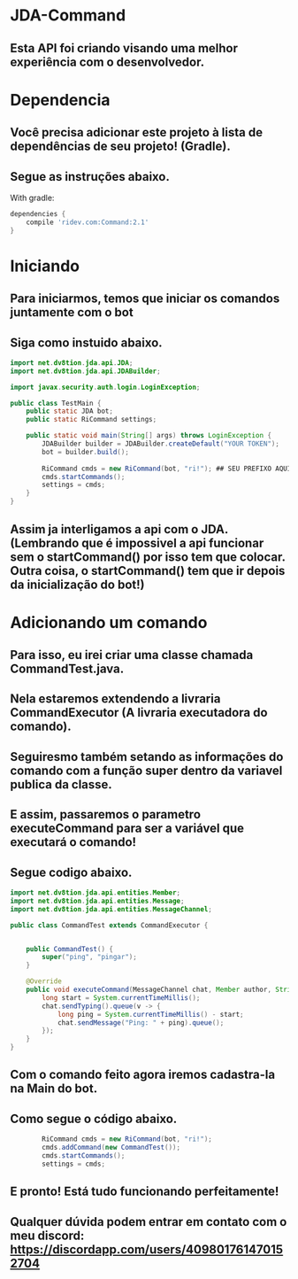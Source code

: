 # JDA-Command
## Esta API foi criando visando uma melhor experiência com o desenvolvedor.

# Dependencia

## Você precisa adicionar este projeto à lista de dependências de seu projeto! (Gradle).
## Segue as instruções abaixo.


With gradle:
```groovy
dependencies {
    compile 'ridev.com:Command:2.1'
}
```


# Iniciando

## Para iniciarmos, temos que iniciar os comandos juntamente com o bot
## Siga como instuido abaixo.

```java
import net.dv8tion.jda.api.JDA;
import net.dv8tion.jda.api.JDABuilder;

import javax.security.auth.login.LoginException;

public class TestMain {
    public static JDA bot;
    public static RiCommand settings;

    public static void main(String[] args) throws LoginException {
        JDABuilder builder = JDABuilder.createDefault("YOUR TOKEN");
        bot = builder.build(); 
                                                                              
        RiCommand cmds = new RiCommand(bot, "ri!"); ## SEU PREFIXO AQUI 
        cmds.startCommands();
        settings = cmds;
    }
}
```

## Assim ja interligamos a api com o JDA. (Lembrando que é impossivel a api funcionar sem o startCommand() por isso tem que colocar. Outra coisa, o startCommand() tem que ir depois da inicialização do bot!)


# Adicionando um comando

## Para isso, eu irei criar uma classe chamada CommandTest.java.
## Nela estaremos extendendo a livraria CommandExecutor (A livraria executadora do comando).
## Seguiresmo também setando as informações do comando com a função super dentro da variavel publica da classe. 
## E assim, passaremos o parametro executeCommand para ser a variável que executará o comando!
## Segue codigo abaixo.

```java
import net.dv8tion.jda.api.entities.Member;
import net.dv8tion.jda.api.entities.Message;
import net.dv8tion.jda.api.entities.MessageChannel;

public class CommandTest extends CommandExecutor {


    public CommandTest() {
        super("ping", "pingar");
    }

    @Override
    public void executeCommand(MessageChannel chat, Member author, String[] args, Message message) {
        long start = System.currentTimeMillis();
        chat.sendTyping().queue(v -> {
            long ping = System.currentTimeMillis() - start;
            chat.sendMessage("Ping: " + ping).queue();
        });
    }
}
```

## Com o comando feito agora iremos cadastra-la na Main do bot.
## Como segue o código abaixo.

```java
        RiCommand cmds = new RiCommand(bot, "ri!");
        cmds.addCommand(new CommandTest());
        cmds.startCommands();
        settings = cmds;
```

## E pronto! Está tudo funcionando perfeitamente!

## Qualquer dúvida podem entrar em contato com o meu discord: https://discordapp.com/users/409801761470152704
